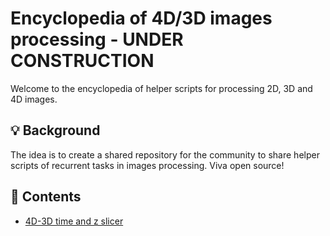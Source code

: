 # Encyclopedia of 4D/3D images processing - UNDER CONSTRUCTION
Welcome to the encyclopedia of helper scripts for processing 2D, 3D and 4D images. 

## 💡 Background
The idea is to create a shared repository for the community to share helper scripts of recurrent tasks in images processing. Viva open source!

## 🔗 Contents
* [4D-3D time and z slicer]()
